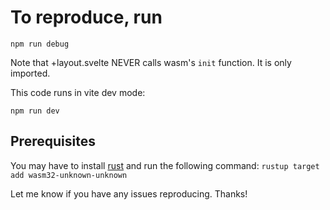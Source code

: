 # To reproduce, run

`npm run debug`

Note that +layout.svelte NEVER calls wasm's `init` function. It is only imported.

This code runs in vite dev mode:

`npm run dev`

## Prerequisites
You may have to install [rust](https://www.rust-lang.org/)
and run the following command:
`rustup target add wasm32-unknown-unknown`

Let me know if you have any issues reproducing. Thanks!
